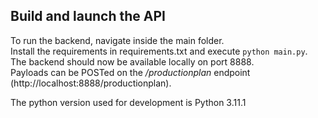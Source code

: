 ## Build and launch the API
To run the backend, navigate inside the main folder.  
Install the requirements in requirements.txt and execute `python main.py`.    
The backend should now be available locally on port 8888.  
Payloads can be POSTed on the */productionplan* endpoint (http://localhost:8888/productionplan).

The python version used for development is Python 3.11.1

